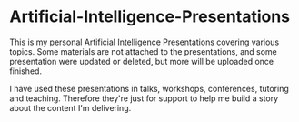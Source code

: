 # Artificial-Intelligence-Presentations

This is my personal Artificial Intelligence Presentations covering various topics.
Some materials are not attached to the presentations, and some presentation were updated or deleted, but more will be uploaded once finished.

I have used these presentations in talks, workshops, conferences, tutoring and teaching. 
Therefore they're just for support to help me build a story about the content I'm delivering.
